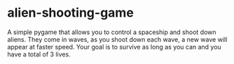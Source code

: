# alien-shooting-game

A simple pygame that allows you to control a spaceship and shoot down aliens. 
They come in waves, as you shoot down each wave, a new wave will appear at faster speed.
Your goal is to survive as long as you can and you have a total of 3 lives.
